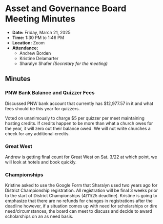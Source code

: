 # Asset and Governance Board Meeting Minutes

- **Date:** Friday, March 21, 2025
- **Time:** 1:30 PM to 1:46 PM
- **Location:** Zoom
- **Attendance:**
    - Andrew Borden
    - Kristine Delamarter
    - Sharalyn Shafer *(Secretary for the meeting)*

## Minutes

### PNW Bank Balance and Quizzer Fees

Discussed PNW bank account that currently has $12,977.57 in it and what fees should be this year for quizzers.

Voted on unanimously to charge $5 per quizzer per meet maintaining hosting credits. If credits happen to be more than what a church owes for the year, it will zero out their balance owed. We will not write churches a check for any additional credits.

### Great West

Andrew is getting final count for Great West on Sat. 3/22 at which point, we will look at hotels and book quickly.

### Championships

Kristine asked to use the Google Form that Sharalyn used two years ago for District Championship registration. All registration will be final 3 weeks prior to the start of District Championships (4/11/25 deadline). Kristine is going to emphasize that there are no refunds for changes in registrations after the deadline however, if a situation comes up with need for scholarships or dire need/circumstances, the board can meet to discuss and decide to award scholarships on an as need basis.
